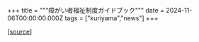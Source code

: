 +++
title = """障がい者福祉制度ガイドブック"""
date = 2024-11-06T00:00:00.000Z
tags = ["kuriyama","news"]
+++


[[source]](https://www.town.kuriyama.hokkaido.jp/soshiki/39/29310.html)
